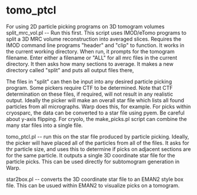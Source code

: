 # tomo_ptcl
For using 2D particle picking programs on 3D tomogram volumes
split_mrc_vol.pl -- Run this first. This script uses IMOD/eTomo programs to split a 3D MRC volume reconstruction into averaged slices. Requires the IMOD command line programs "header" and "clip" to function. It works in the current working directory. When run, it prompts for the tomogram filename. Enter either a filename or "ALL" for all mrc files in the current directory. It then asks how many sections to average. It makes a new directory called "split" and puts all output files there,

The files in "split" can then be input into any desired particle picking program. Some pickers require CTF to be determined. Note that CTF determination on these files, if required, will not result in any realistic output. Ideally the picker will make an overall star file which lists all found particles from all micrographs. Warp does this, for example. For picks within cryosparc, the data can be converted to a star file using pyem. Be careful about y-axis flipping. For cryolo, the make_picks.pl script can combine the many star files into a single file.

tomo_ptcl.pl -- run this on the star file produced by particle picking. Ideally, the picker will have placed all of the particles from all of the files. It asks for thr particle size, and uses this to determine if picks on adjacent sections are for the same particle. It outputs a single 3D coordinate star file for the particle picks. This can be used directly for subtomogram generation in Warp.

star2box.pl -- converts the 3D coordinate star file to an EMAN2 style box file. This can be usued within EMAN2 to visualize picks on a tomogram.
